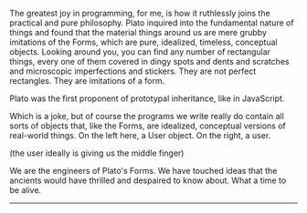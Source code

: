 The greatest joy in programming, for me, is how it ruthlessly joins the
practical and pure philosophy. Plato inquired into the fundamental
nature of things and found that the material things around us are mere
grubby imitations of the Forms, which are pure, idealized, timeless,
conceptual objects. Looking around you, you can find any number of
rectangular things, every one of them covered in dingy spots and dents
and scratches and microscopic imperfections and stickers. They are not
perfect rectangles. They are imitations of a form.

Plato was the first proponent of prototypal inheritance, like in
JavaScript.

Which is a joke, but of course the programs we write really do contain
all sorts of objects that, like the Forms, are idealized, conceptual
versions of real-world things. On the left here, a User object. On the
right, a user.

(the user ideally is giving us the middle finger)

We are the engineers of Plato's Forms. We have touched ideas that the
ancients would have thrilled and despaired to know about. What a time to
be alive.

----
